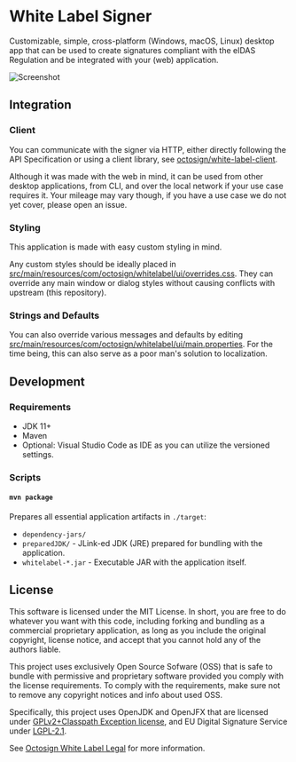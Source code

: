 # White Label Signer

Customizable, simple, cross-platform (Windows, macOS, Linux) desktop app that can be used to create signatures compliant with the eIDAS Regulation and be integrated with your (web) application.

![Screenshot](https://github.com/octosign/branding/blob/main/screenshots/White%20Label.png?raw=true)

## Integration

### Client

You can communicate with the signer via HTTP, either directly following the API Specification or using a client library, see [octosign/white-label-client](https://github.com/octosign/white-label-client).

Although it was made with the web in mind, it can be used from other desktop applications, from CLI, and over the local network if your use case requires it.
Your mileage may vary though, if you have a use case we do not yet cover, please open an issue.

### Styling

This application is made with easy custom styling in mind.

Any custom styles should be ideally placed in [src/main/resources/com/octosign/whitelabel/ui/overrides.css](https://github.com/octosign/white-label/blob/main/src/main/resources/com/octosign/whitelabel/ui/overrides.css). They can override any main window or dialog styles without causing conflicts with upstream (this repository).

### Strings and Defaults

You can also override various messages and defaults by editing [src/main/resources/com/octosign/whitelabel/ui/main.properties](https://github.com/octosign/white-label/blob/main/src/main/resources/com/octosign/whitelabel/ui/main.properties). For the time being, this can also serve as a poor man's solution to localization.

## Development

### Requirements

- JDK 11+
- Maven
- Optional: Visual Studio Code as IDE as you can utilize the versioned settings.

### Scripts

#### `mvn package`

Prepares all essential application artifacts in `./target`:

- `dependency-jars/`
- `preparedJDK/` - JLink-ed JDK (JRE) prepared for bundling with the application.
- `whitelabel-*.jar` - Executable JAR with the application itself.

## License

This software is licensed under the MIT License.
In short, you are free to do whatever you want with this code, including forking and bundling as a commercial proprietary application, as long as you include the original copyright, license notice, and accept that you cannot hold any of the authors liable.

This project uses exclusively Open Source Sofware (OSS) that is safe to bundle with permissive and proprietary software provided you comply with the license requirements.
To comply with the requirements, make sure not to remove any copyright notices and info about used OSS.

Specifically, this project uses OpenJDK and OpenJFX that are licensed under [GPLv2+Classpath Exception license](https://openjdk.java.net/legal/gplv2+ce.html), and EU Digital Signature Service under [LGPL-2.1](https://github.com/esig/dss/blob/4b82afb014f0836eb282e1e3498ab4bb843ef321/LICENSE).

See [Octosign White Label Legal](https://whitelabel.octosign.com/legal) for more information.
